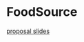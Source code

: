 # FoodSource

[proposal slides](https://docs.google.com/presentation/d/1ciJsldWweuuNjDpaMM93zh8C-Fzwqf6cNCGgqOq4pxE/edit?usp=sharing)
